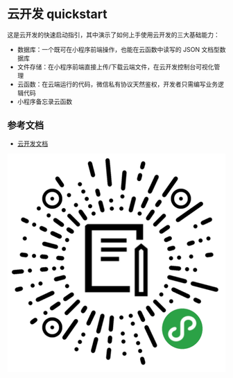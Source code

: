 # 云开发 quickstart

这是云开发的快速启动指引，其中演示了如何上手使用云开发的三大基础能力：

- 数据库：一个既可在小程序前端操作，也能在云函数中读写的 JSON 文档型数据库
- 文件存储：在小程序前端直接上传/下载云端文件，在云开发控制台可视化管理
- 云函数：在云端运行的代码，微信私有协议天然鉴权，开发者只需编写业务逻辑代码
- 小程序备忘录云函数
## 参考文档

- [云开发文档](https://developers.weixin.qq.com/miniprogram/dev/wxcloud/basis/getting-started.html)

![](https://github.com/Michaelhoooo/min-cloud-function/blob/master/miniprogram/images/min.jpg)
